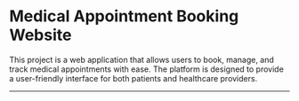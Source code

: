 # Medical Appointment Booking Website

This project is a web application that allows users to book, manage, and track medical appointments with ease. The platform is designed to provide a user-friendly interface for both patients and healthcare providers.

---
